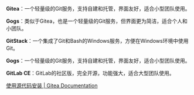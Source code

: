 **Gitea**：一个轻量级的Git服务，支持自建和托管，界面友好，适合小型团队使用。

**Gogs**：类似于Gitea，也是一个轻量级的Git服务，但界面更为简洁，适合个人和小团队。

**GitStack**：一个集成了Git和Bash的Windows服务，方便在Windows环境中使用Git。

**Gogs**：一个轻量级的Git服务，支持自建和托管，界面友好，适合小型团队使用。

**GitLab CE**：GitLab的社区版，完全开源，功能强大，适合大型团队使用。



[使用源代码安装 | Gitea Documentation](https://docs.gitea.com/zh-cn/installation/install-from-source)